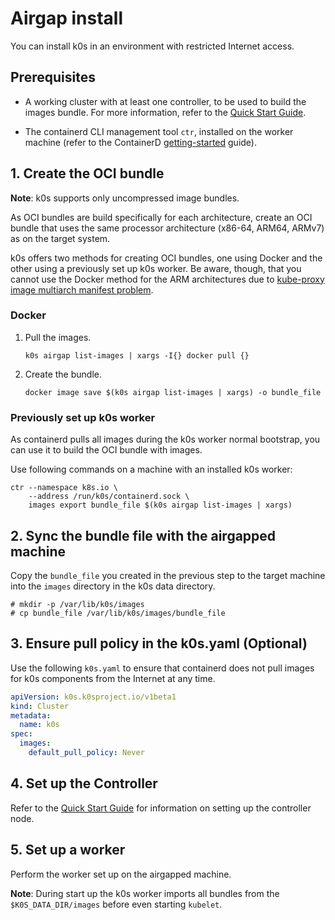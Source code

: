 # Airgap install

You can install k0s in an environment with restricted Internet access.

## Prerequisites

* A working cluster with at least one controller, to be used to
  build the images bundle. For more information, refer to the [Quick Start Guide](install.md).

* The containerd CLI management tool `ctr`, installed on the worker machine (refer to the ContainerD [getting-started](https://containerd.io/docs/getting-started/) guide).

## 1. Create the OCI bundle

**Note**: k0s supports only uncompressed image bundles.

As OCI bundles are build specifically for each architecture, create an OCI bundle that uses the same processor architecture (x86-64, ARM64, ARMv7) as on the target system.

k0s offers two methods for creating OCI bundles, one using Docker and the other using a previously set up k0s worker. Be aware, though, that you cannot use the Docker method for the ARM architectures due to [kube-proxy image multiarch manifest problem](https://github.com/kubernetes/kubernetes/issues/98229).

### Docker

1. Pull the images.

   ```shell
   k0s airgap list-images | xargs -I{} docker pull {}
   ```

2. Create the bundle.

   ```shell
   docker image save $(k0s airgap list-images | xargs) -o bundle_file
   ```

### Previously set up k0s worker

As containerd pulls all images during the k0s worker normal bootstrap, you can use it to build the OCI bundle with images.

Use following commands on a machine with an installed k0s worker:

```shell
ctr --namespace k8s.io \
    --address /run/k0s/containerd.sock \
    images export bundle_file $(k0s airgap list-images | xargs)
```

## 2. Sync the bundle file with the airgapped machine

Copy the `bundle_file` you created in the previous step to the target machine into the `images` directory in the k0s data directory.

```shell
# mkdir -p /var/lib/k0s/images
# cp bundle_file /var/lib/k0s/images/bundle_file
```

## 3. Ensure pull policy in the k0s.yaml (Optional)

Use the following `k0s.yaml` to ensure that containerd does not pull images for k0s components from the Internet at any time.

```yaml
apiVersion: k0s.k0sproject.io/v1beta1
kind: Cluster
metadata:
  name: k0s
spec:
  images:
    default_pull_policy: Never
```

## 4. Set up the Controller

Refer to the [Quick Start Guide](install.md) for information on setting up the controller node.

## 5. Set up a worker

Perform the worker set up on the airgapped machine.

**Note**: During start up the k0s worker imports all bundles from the `$K0S_DATA_DIR/images` before even starting `kubelet`.
